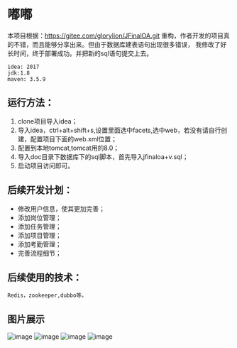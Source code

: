 # 嘟嘟
本项目根据：https://gitee.com/glorylion/JFinalOA.git 重构，作者开发的项目真的不错，而且能够分享出来。但由于数据库建表语句出现很多错误，
我修改了好长时间，终于部署成功。并把新的sql语句提交上去。

    idea: 2017
    jdk:1.8
    maven: 3.5.9
## 运行方法：
1. clone项目导入idea；
2. 导入idea，ctrl+alt+shift+s,设置里面选中facets,选中web，若没有请自行创建，配置项目下面的web.xml位置；
3. 配置到本地tomcat,tomcat用的8.0；
4. 导入doc目录下数据库下的sql脚本，首先导入jfinaloa+v.sql；
5. 启动项目访问即可。

## 后续开发计划：
- 修改用户信息，使其更加完善；
- 添加岗位管理；
- 添加任务管理；
- 添加项目管理；
- 添加考勤管理；
- 完善流程细节；

## 后续使用的技术：
    Redis，zookeeper,dubbo等。
    
    
    
## 图片展示
![image](https://github.com/AllenLeeY/JFinalOA/blob/master/src/main/webapp/common/img/readme/login.png?raw=true)
![image](https://raw.githubusercontent.com/AllenLeeY/JFinalOA/master/src/main/webapp/common/img/readme/home.png)
![image](https://github.com/AllenLeeY/JFinalOA/blob/master/src/main/webapp/common/img/readme/frient.png?raw=true)
![image](https://github.com/AllenLeeY/JFinalOA/blob/master/src/main/webapp/common/img/readme/clum.png?raw=true)